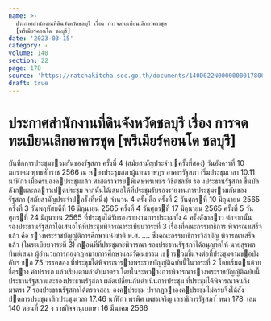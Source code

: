 ```yaml
---
name: >-
  ประกาศสำนักงานที่ดินจังหวัดชลบุรี เรื่อง การจดทะเบียนเลิกอาคารชุด
  [พรีเมียร์คอนโด ชลบุรี]
date: '2023-03-15'
category: ง
volume: 140
section: 22
page: 178
source: 'https://ratchakitcha.soc.go.th/documents/140D022N0000000017800.pdf'
draft: true
---
```


# ประกาศสำนักงานที่ดินจังหวัดชลบุรี เรื่อง การจดทะเบียนเลิกอาคารชุด [พรีเมียร์คอนโด ชลบุรี]

บันทึกการประชุมรวมกันของรัฐสภา ครั้งที่ 4 (สมัยสามัญประจําปครั้งที่สอง) วันอังคารที่ 10 มกราคม พุทธศักราช 2566 ณ หองประชุมสภาผู้แทนราษฎร อาคารรัฐสภา เริ่มประชุมเวลา 10.11 นาฬิกา เมื่อครบองคประชุมแล้ว ศาสตราจารยพิเศษพรเพชร วิชิตชลชัย รอ งประธานรัฐสภา ขึ้นบัลลังกและกลาวเปดประชุม จากนั้นได้เสนอให้ที่ประชุมรับรองรายงานการประชุมรวมกันของรัฐสภา (สมัยสามัญประจําปครั้งที่หนึ่ง) จํานวน 4 ครั้ง คือ ครั้งที่ 2 วันศุกรที่ 10 มิถุนายน 2565 ครั้งที่ 3 วันพฤหัสบดีที่ 16 มิถุนายน 2565 ครั้งที่ 4 วันศุกรที่ 17 มิถุนายน 2565 ครั้งที่ 5 วันศุกรที่ 24 มิถุนายน 2565 ที่ประชุมได้รับรองรายงานการประชุมทั้ง 4 ครั้งดังกลาว ต่อจากนั้น รองประธานรัฐสภาได้เสนอให้ที่ประชุมพิจารณาระเบียบวาระที่ 3 เรื่องที่คณะกรรมาธิการ พิจารณาเสร็จแล้ว คือ รางพระราชบัญญัติการศึกษาแห่งชาติ พ.ศ. .... ซึ่งคณะกรรมาธิการวิสามัญ พิจารณาเสร็จแล้ว (ในระเบียบวาระที่ 3) กอนที่ที่ประชุมจะพิจารณา รองประธานรัฐสภาได้อนุญาตให้ นายสุรพล ทิพย์เสนา ผู้อํานวยการกองกฎหมายการศึกษาและวัฒนธรรม เขารวมชี้แจงต่อที่ประชุมตามขอบังคับฯ ขอ 75 วรรคสอง ที่ประชุมได้พิจารณารางพระราชบัญญัติฉบับนี้ในวาระที่ 2 โดยเริ่มตนด้วยชื่อราง คําปรารภ แล้วเรียงตามลําดับมาตรา โดยในระหวางการพิจารณารางพระราชบัญญัติฉบับนี้ประธานรัฐสภาและรองประธานรัฐสภา ผลัดเปลี่ยนกันดําเนินการประชุม ที่ประชุมได้พิจารณาจนถึงมาตรา 7 รองประธานรัฐสภาได้ตรวจสอบ องคประชุม ปรากฏวาองคประชุมไม่ครบจึงได้สั่งปดการประชุม เลิกประชุมเวลา 17.46 นาฬิกา พรพิศ เพชรเจริญ เลขาธิการรัฐสภา ้ หนา 178 ่ เลม 140 ตอนที่ 22 ง ราชกิจจานุเบกษา 16 มีนาคม 2566
